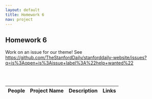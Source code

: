 ```yaml
---
layout: default
title: Homework 6
nav: project
---
```


## Homework 6
Work on an issue for our theme! See https://github.com/TheStanfordDaily/stanforddaily-website/issues?q=is%3Aopen+is%3Aissue+label%3A%22help+wanted%22

<br><br>

| People    | Project Name  | Description | Links |
| ------- | ------ | ------- | ---- |
